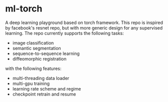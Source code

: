 # ml-torch
  A deep learning playground based on torch framework. This repo is inspired by facebook's resnet repo, but with more generic design for any supervised learning. The repo currently supports the following tasks:
  * image classification
  * semantic segmentation
  * sequence-to-sequence learning
  * diffeomorphic registration

  with the following features:
  * multi-threading data loader
  * multi-gpu training
  * learning rate scheme and regime
  * checkpoint retrain and resume
  